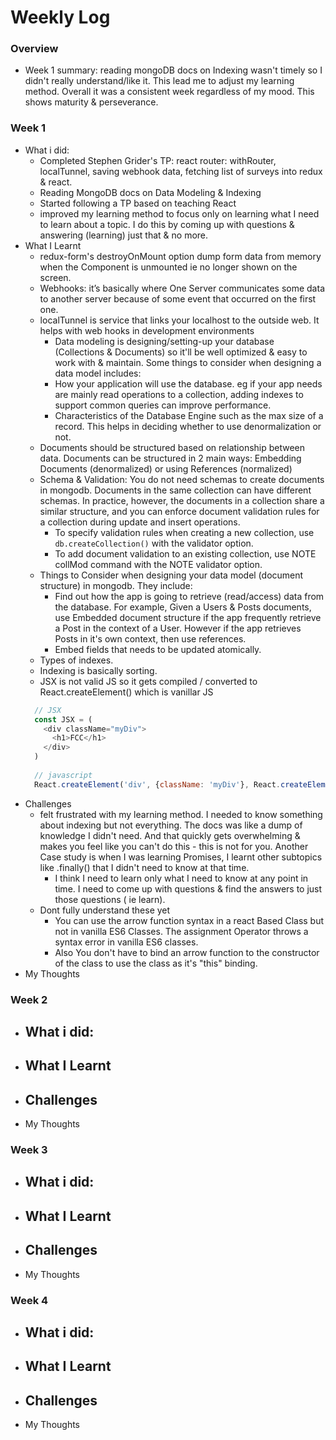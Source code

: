 # Weekly Log

### Overview
- Week 1 summary: reading mongoDB docs on Indexing wasn't timely so I didn't really understand/like it. This lead me to adjust my learning method. Overall it was a consistent week regardless of my mood. This shows maturity & perseverance.


### Week 1
- What i did:
  - Completed Stephen Grider's TP: react router: withRouter, localTunnel, saving webhook data, fetching list of surveys into redux & react.
  - Reading MongoDB docs on Data Modeling & Indexing
  - Started following a TP based on teaching React
  - improved my learning method to focus only on learning what I need to learn about a topic. I do this by coming up with questions & answering (learning) just that & no more.
- What I Learnt
	- redux-form's destroyOnMount option dump form data from memory when the Component is unmounted ie no longer shown
  on the screen.
  - Webhooks: it’s basically where One Server communicates some data to another server because of some event that occurred on the first one.
  - localTunnel is service that links your localhost to the outside web. It helps with web hooks in development environments
	- Data modeling is designing/setting-up your database (Collections & Documents) so it'll be well optimized & easy to work with & maintain. Some things to consider when designing a data model includes:
    - How your application will use the database. eg if your app needs are mainly read operations to a collection, adding indexes to support common queries can improve performance.
    - Characteristics of the Database Engine such as the max size of a record. This helps in deciding whether to use denormalization or not.
  - Documents should be structured based on relationship between data. Documents can be structured in 2 main ways: Embedding Documents (denormalized) or using References (normalized)
  - Schema & Validation: You do not need schemas to create documents in mongodb. Documents in the same collection can have different schemas. In practice, however, the documents in a collection share a similar structure, and you can enforce document validation rules for a collection during update and insert operations.
	  - To specify validation rules when creating a new collection, use `db.createCollection()` with the validator option. 
	  - To add document validation to an existing collection, use NOTE collMod command with the NOTE  validator option.
  - Things to Consider when designing your data model (document structure) in mongodb. They include:
	  - Find out how the app is going to retrieve (read/access) data from the database. For example, Given a Users & Posts documents, use Embedded document structure if the app frequently retrieve a Post in the context of a User. However if the app retrieves Posts in it's own context, then use references.
	  - Embed fields that needs to be updated atomically.
  - Types of indexes.
  - Indexing is basically sorting.
  - JSX is not valid JS so it gets compiled / converted to React.createElement() which is vanillar JS 
   ```javascript
     // JSX
     const JSX = (
       <div className="myDiv">
         <h1>FCC</h1>
       </div>
     )
    
     // javascript
     React.createElement('div', {className: 'myDiv'}, React.createElement('h1', null, 'FCC'))
   ```
- Challenges
  - felt frustrated with my learning method. I needed to know something about indexing but not everything. The docs was like a dump of knowledge I didn't need. And that quickly gets overwhelming & makes you feel like you can't do this - this is not for you. Another Case study is when I was learning Promises, I learnt other subtopics like .finally() that I didn't need to know at that time.
    - I think I need to learn only what I need to know at any point in time. I need to come up with questions & find the answers to just those questions ( ie learn).
  - Dont fully understand these yet
	  - You can use the arrow function syntax in a react Based Class but not in vanilla ES6 Classes. The assignment Operator throws a syntax error in vanilla ES6 classes.
    - Also You don't have to bind an arrow function to the constructor of the class to use the class as it's "this" binding.
- My Thoughts

### Week 2
- What i did:
  - 
- What I Learnt
	- 
- Challenges
  - 
- My Thoughts

### Week 3
- What i did:
  - 
- What I Learnt
	- 
- Challenges
  - 
- My Thoughts

### Week 4
- What i did:
  - 
- What I Learnt
	- 
- Challenges
  - 
- My Thoughts

